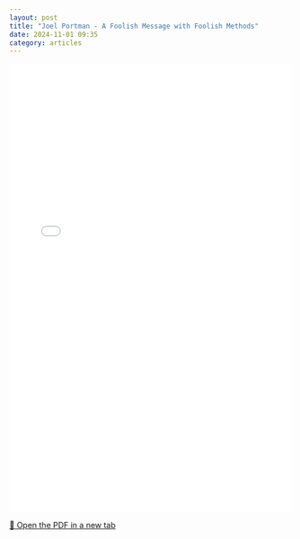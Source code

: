 ```yaml
---
layout: post
title: "Joel Portman - A Foolish Message with Foolish Methods"
date: 2024-11-01 09:35
category: articles
---
```


<iframe 
    src="{{ '/assets/articles/Joel-Portman/Joel-Portman-A-Foolish-Message-with-Foolish-Methods.pdf' | relative_url }}" 
    width="100%" 
    height="800px" 
    style="border: none;">
</iframe>

<p>
    <a href="{{ '/assets/articles/Joel-Portman/Joel-Portman-A-Foolish-Message-with-Foolish-Methods.pdf' | relative_url }}" target="_blank">
        📄 Open the PDF in a new tab
    </a>
</p>
